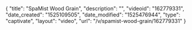 {
    "title": "SpaMist Wood Grain",
    "description": "",
    "videoid": "162779331",
    "date_created": "1525109505",
    "date_modified": "1525476944",
    "type": "captivate",
    "layout": "video",
    "url": "\/v\/spamist-wood-grain\/162779331"
}